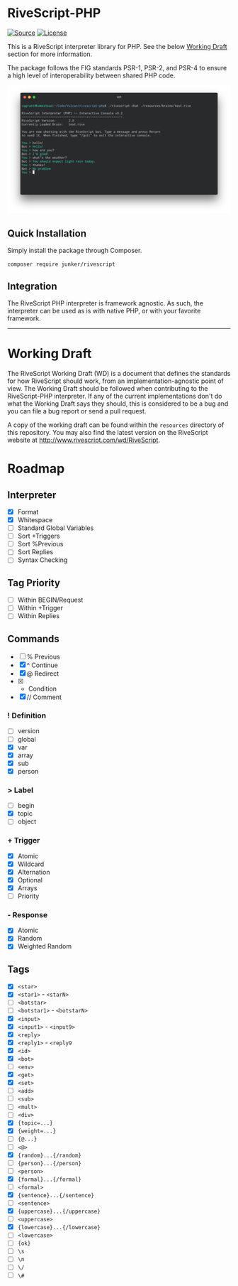 # RiveScript-PHP
[![Source](http://img.shields.io/badge/source-vulcan--project/rivescript--php-blue.svg?style=flat-square)](https://github.com/vulcan-project/rivescript-php)
[![License](http://img.shields.io/badge/license-MIT-brightgreen.svg?style=flat-square)](https://tldrlegal.com/license/mit-license)

This is a RiveScript interpreter library for PHP. See the below [Working Draft](#working-draft) section for more information.

The package follows the FIG standards PSR-1, PSR-2, and PSR-4 to ensure a high level of interoperability between shared PHP code.

![Screenshot](resources/screenshot.png)

## Quick Installation
Simply install the package through Composer.

```
composer require junker/rivescript
```

## Integration
The RiveScript PHP interpreter is framework agnostic. As such, the interpreter can be used as is with native PHP, or with your favorite framework.

---

# Working Draft

The RiveScript Working Draft (WD) is a document that defines the standards for how RiveScript should work, from an implementation-agnostic point of view. The Working Draft should be followed when contributing to the RiveScript-PHP interpreter. If any of the current implementations don't do what the Working Draft says they should, this is considered to be a bug and you can file a bug report or send a pull request.

A copy of the working draft can be found within the `resources` directory of this repository. You may also find the latest version on the RiveScript website at http://www.rivescript.com/wd/RiveScript.

# Roadmap

## Interpreter
- [x] Format
- [x] Whitespace
- [ ] Standard Global Variables
- [ ] Sort +Triggers
- [ ] Sort %Previous
- [ ] Sort Replies
- [ ] Syntax Checking

## Tag Priority
- [ ] Within BEGIN/Request
- [ ] Within +Trigger
- [ ] Within Replies

## Commands
- [ ] % Previous
- [x] ^ Continue
- [x] @ Redirect
- [x] * Condition
- [x] // Comment

### ! Definition
- [ ] version
- [ ] global
- [x] var
- [x] array
- [x] sub
- [x] person

### > Label
- [ ] begin
- [x] topic
- [ ] object

### + Trigger
- [x] Atomic
- [x] Wildcard
- [x] Alternation
- [x] Optional
- [x] Arrays
- [ ] Priority

### - Response
- [x] Atomic
- [x] Random
- [x] Weighted Random

## Tags
- [x] `<star>`
- [x] `<star1>` - `<starN>`
- [ ] `<botstar>`
- [ ] `<botstar1>` - `<botstarN>`
- [x] `<input>`
- [x] `<input1>` - `<input9>`
- [x] `<reply>`	
- [x] `<reply1>` - `<reply9`
- [x] `<id>`
- [x] `<bot>`
- [ ] `<env>`
- [x] `<get>`
- [x] `<set>`
- [ ] `<add>`
- [ ] `<sub>`
- [ ] `<mult>`
- [ ] `<div>`
- [x] `{topic=...}`
- [x] `{weight=...}`
- [ ] `{@...}`
- [ ] `<@>`
- [x] `{random}...{/random}`
- [ ] `{person}...{/person}`
- [ ] `<person>`
- [x] `{formal}...{/formal}`
- [ ] `<formal>`
- [x] `{sentence}...{/sentence}`
- [ ] `<sentence>`
- [x] `{uppercase}...{/uppercase}`
- [ ] `<uppercase>`
- [x] `{lowercase}...{/lowercase}`
- [ ] `<lowercase>`
- [ ] `{ok}`
- [ ] `\s`
- [ ] `\n`
- [ ] `\/`
- [ ] `\#`

